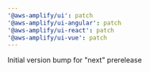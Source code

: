 ```yaml
---
'@aws-amplify/ui': patch
'@aws-amplify/ui-angular': patch
'@aws-amplify/ui-react': patch
'@aws-amplify/ui-vue': patch
---
```


Initial version bump for "next" prerelease
